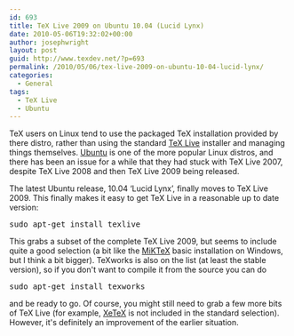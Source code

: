 ```yaml
---
id: 693
title: TeX Live 2009 on Ubuntu 10.04 (Lucid Lynx)
date: 2010-05-06T19:32:02+00:00
author: josephwright
layout: post
guid: http://www.texdev.net/?p=693
permalink: /2010/05/06/tex-live-2009-on-ubuntu-10-04-lucid-lynx/
categories:
  - General
tags:
  - TeX Live
  - Ubuntu
---
```

TeX users on Linux tend to use the packaged TeX installation provided by there distro, rather than using the standard <a title="TeX Live" href="http://www.tug.org/texlive/">TeX Live</a> installer and managing things themselves. <a title="Ubuntu" href="http://www.ubuntu.com/">Ubuntu</a> is one of the more popular Linux distros, and there has been an issue for a while that they had stuck with TeX Live 2007, despite TeX Live 2008 and then TeX Live 2009 being released.

The latest Ubuntu release, 10.04 ‘Lucid Lynx’, finally moves to TeX Live 2009. This finally makes it easy to get TeX Live in a reasonable up to date version:
<pre>sudo apt-get install texlive
</pre>
This grabs a subset of the complete TeX Live 2009, but seems to include quite a good selection (a bit like the <a title="MiKTeX" href="http://www.miktex.org/">MiKTeX</a> basic installation on Windows, but I think a bit bigger). TeXworks is also on the list (at least the stable version), so if you don't want to compile it from the source you can do
<pre>sudo apt-get install texworks</pre>
and be ready to go. Of course, you might still need to grab a few more bits of TeX Live (for example, <a title="XeTeX" href="http://scripts.sil.org/cms/scripts/page.php?site_id=nrsi&amp;id=xetex">XeTeX</a> is not included in the standard selection). However, it's definitely an improvement of the earlier situation.
